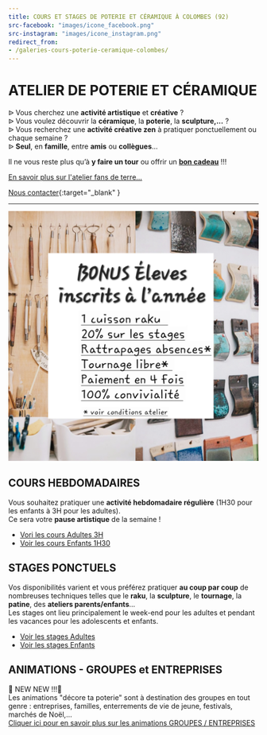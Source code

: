 ```yaml
---
title: COURS ET STAGES DE POTERIE ET CÉRAMIQUE À COLOMBES (92)
src-facebook: "images/icone_facebook.png"
src-instagram: "images/icone_instagram.png"
redirect_from:
- /galeries-cours-poterie-ceramique-colombes/
---
```


# **ATELIER DE POTERIE ET CÉRAMIQUE**  


ᐉ Vous cherchez une **activité artistique** et **créative** ?  
ᐉ Vous voulez découvrir la **céramique**, la **poterie**, la **sculpture,...** ?  
ᐉ Vous recherchez une **activité créative zen** à pratiquer ponctuellement ou chaque semaine ?  
ᐉ **Seul**, en **famille**, entre **amis** ou **collègues**...     

Il ne vous reste plus qu’à **y faire un tour** ou offrir un [**bon cadeau**](pages/bon_kdo) !!!  

[En savoir plus sur l'atelier fans de terre...](pages/atelier)  
 
[Nous contacter](https://docs.google.com/forms/d/e/1FAIpQLScDnAGxa7UlusJ0sVcahW_FnYDXCc4BQsAE5W8vGXzb9_z4pg/viewform?entry.1318731939&entry.625861564&entry.1682638982&entry.1661862399&entry.635975601){:target="_blank" }   

---  
<a href="/pages/courss_adultes">
<img src="/images/bonuseleves.jpg" class="image-horiz" alt="Bonus élèves">
</a>

## COURS HEBDOMADAIRES  

Vous souhaitez pratiquer une **activité hebdomadaire régulière** (1H30 pour les enfants à 3H pour les adultes).  
Ce sera votre **pause artistique** de la semaine ! 
  - [Vori les cours Adultes 3H](pages/cours_adultes)
  - [Voir les cours Enfants 1H30](pages/cours_enfants)  

## STAGES PONCTUELS 
Vos disponibilités varient et vous préférez pratiquer **au coup par coup** de nombreuses techniques telles que le **raku**, la **sculpture**, le **tournage**, la **patine**, des **ateliers parents/enfants**...  
Les stages ont lieu principalement le week-end pour les adultes et pendant les vacances pour les adolescents et enfants.   
  - [Voir les stages Adultes](pages/stages_adultes)
  - [Voir les stages Enfants](pages/stages_enfants)

## ANIMATIONS - GROUPES et ENTREPRISES    
🌟 NEW NEW !!!🌟   
Les animations "décore ta poterie" sont à destination des groupes en tout genre : entreprises, familles, enterrements de vie de jeune, festivals, marchés de Noël,...    
[Cliquer ici pour en savoir plus sur les animations GROUPES / ENTREPRISES](pages/animations_groupes.md)   





